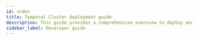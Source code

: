 ```yaml
---
id: index
title: Temporal Cluster deployment guide
description: This guide provides a comprehensive overview to deploy and operate a Temporal Cluster in a live environment.
sidebar_label: Developer guide
---
```

